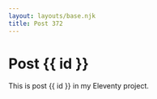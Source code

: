 ```yaml
---
layout: layouts/base.njk
title: Post 372
---
```


# Post {{ id }}

This is post {{ id }} in my Eleventy project.
